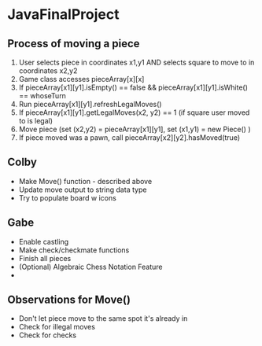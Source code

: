 # JavaFinalProject

## Process of moving a piece
1. User selects piece in coordinates x1,y1 AND selects square to move to in coordinates x2,y2
2. Game class accesses pieceArray[x][x] 
3. If pieceArray[x1][y1].isEmpty() == false && pieceArray[x1][y1].isWhite() == whoseTurn 
4. Run pieceArray[x1][y1].refreshLegalMoves() 
5. If pieceArray[x1][y1].getLegalMoves(x2, y2) == 1 (if square user moved to is legal) 
6. Move piece (set (x2,y2) = pieceArray[x1][y1], set (x1,y1) = new Piece() ) 
7. If piece moved was a pawn, call pieceArray[x2][y2].hasMoved(true)

## Colby
- Make Move() function - described above
- Update move output to string data type
- Try to populate board w icons

## Gabe
- Enable castling
- Make check/checkmate functions
- Finish all pieces
- (Optional) Algebraic Chess Notation Feature
- 
## Observations for Move()
- Don't let piece move to the same spot it's already in 
- Check for illegal moves
- Check for checks